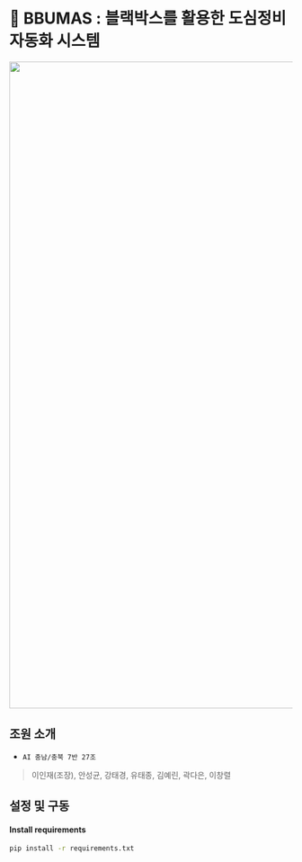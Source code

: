 
# 🎥 BBUMAS : 블랙박스를 활용한 도심정비 자동화 시스템
<img src="https://github.com/AIVLE-School-Third-Big-Project/Auto_City/assets/65906789/815504fc-cb79-44f7-8eed-451301406764" width="850" height="1150">
<br>

## 조원 소개
- `AI 충남/충북 7반 27조`
> 이인재(조장), 안성균, 강태경, 유태종, 김예린, 곽다은, 이창렬

## 설정 및 구동

#### **Install requirements**

```bash
pip install -r requirements.txt
```

